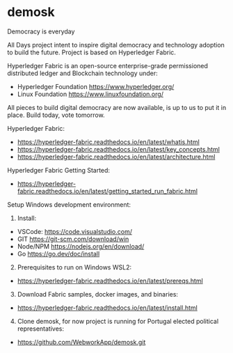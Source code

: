 # demosk

Democracy is everyday

All Days project intent to inspire digital democracy and technology adoption to build the future.
Project is based on Hyperledger Fabric.

Hyperledger Fabric is an open-source enterprise-grade permissioned distributed ledger and Blockchain technology under:
- Hyperledger Foundation https://www.hyperledger.org/ 
- Linux Foundation https://www.linuxfoundation.org/

All pieces to build digital democracy are now available, is up to us to put it in place.
Build today, vote tomorrow.

Hyperledger Fabric:
- https://hyperledger-fabric.readthedocs.io/en/latest/whatis.html
- https://hyperledger-fabric.readthedocs.io/en/latest/key_concepts.html
- https://hyperledger-fabric.readthedocs.io/en/latest/architecture.html

Hyperledger Fabric Getting Started: 
- https://hyperledger-fabric.readthedocs.io/en/latest/getting_started_run_fabric.html


Setup Windows development environment:
1. Install:
- VSCode: https://code.visualstudio.com/
- GIT https://git-scm.com/download/win
- Node/NPM https://nodejs.org/en/download/
- Go https://go.dev/doc/install

2. Prerequisites to run on Windows WSL2:
- https://hyperledger-fabric.readthedocs.io/en/latest/prereqs.html

3. Download Fabric samples, docker images, and binaries:
- https://hyperledger-fabric.readthedocs.io/en/latest/install.html

4. Clone demosk, for now project is running for Portugal elected political representatives:
- https://github.com/WebworkApp/demosk.git
